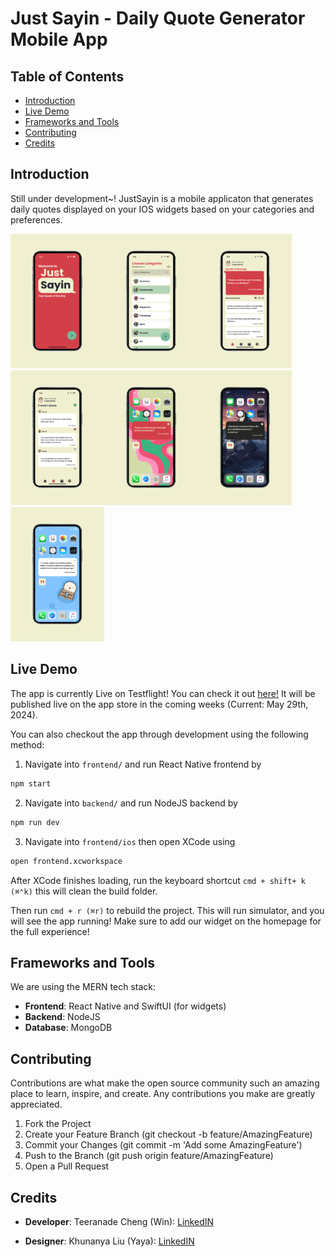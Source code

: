 # Just Sayin - Daily Quote Generator Mobile App

## Table of Contents

- [Introduction](#introduction)
- [Live Demo](#live-demo)
- [Frameworks and Tools](#frameworks-and-tools)
- [Contributing](#contributing)
- [Credits](#credits)

## Introduction

Still under development~! JustSayin is a mobile applicaton that generates daily quotes displayed on your IOS widgets based on your categories and preferences.

<img src="./promoteAssets/Frame.png" alt="Landing Page" width="150"/><img src="./promoteAssets/Frame2.png" alt="Category Page" width="150"/><img src="./promoteAssets/Frame3.png" alt="Home Page" width="150"/><img src="./promoteAssets/Frame4.png" alt="Friend Page" width="150"/><img src="./promoteAssets/Frame7.png" alt="Widget #1 Page" width="150"/><img src="./promoteAssets/Frame8.png" alt="Widget #2 Page" width="150"/><img src="./promoteAssets/Frame9.png" alt="Widget #3 Page" width="150"/>

## Live Demo

The app is currently Live on Testflight! You can check it out <a href="https://testflight.apple.com/join/idRhLVdh" target = "_blank">here!</a> It will be published live on the app store in the coming weeks (Current: May 29th, 2024). 

You can also checkout the app through development using the following method:

1. Navigate into `frontend/` and run React Native frontend by

```bash
npm start
```

2. Navigate into `backend/` and run NodeJS backend by

```bash
npm run dev
```

3. Navigate into `frontend/ios` then open XCode using

```bash
open frontend.xcworkspace
```

After XCode finishes loading, run the keyboard shortcut `cmd + shift+ k (⌘⌃k)` this will clean the build folder.

Then run `cmd + r (⌘r)` to rebuild the project. This will run simulator, and you will see the app running! Make sure to add our widget on the homepage for the full experience!

## Frameworks and Tools

We are using the MERN tech stack:

- **Frontend**: React Native and SwiftUI (for widgets)
- **Backend**: NodeJS
- **Database**: MongoDB

## Contributing

Contributions are what make the open source community such an amazing place to learn, inspire, and create. Any contributions you make are greatly appreciated.

1. Fork the Project
2. Create your Feature Branch (git checkout -b feature/AmazingFeature)
3. Commit your Changes (git commit -m 'Add some AmazingFeature')
4. Push to the Branch (git push origin feature/AmazingFeature)
5. Open a Pull Request

## Credits

- **Developer**: Teeranade Cheng (Win): <a href="https://www.linkedin.com/in/teeranade-cheng/" target = "_blank">LinkedIN</a>

- **Designer**: Khunanya Liu (Yaya): <a href="https://www.linkedin.com/in/khunanya-liu/" target = "_blank"> LinkedIN</a>


